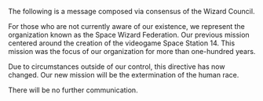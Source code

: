 The following is a message composed via consensus of the Wizard Council.

For those who are not currently aware of our existence, we represent the organization known as the Space Wizard Federation. Our previous mission centered around the creation of the videogame Space Station 14. This mission was the focus of our organization for more than one-hundred years.

Due to circumstances outside of our control, this directive has now changed. Our new mission will be the extermination of the human race.

There will be no further communication.
